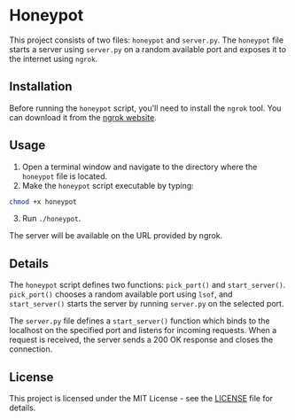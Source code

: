# Honeypot

This project consists of two files: `honeypot` and `server.py`. The `honeypot` file starts a server using `server.py` on a random available port and exposes it to the internet using `ngrok`.

## Installation

Before running the `honeypot` script, you'll need to install the `ngrok` tool. You can download it from the [ngrok website](https://ngrok.com/download).

## Usage

1. Open a terminal window and navigate to the directory where the `honeypot` file is located.
2. Make the `honeypot` script executable by typing:

```sh
chmod +x honeypot
```

3. Run `./honeypot`.

The server will be available on the URL provided by ngrok.

## Details

The `honeypot` script defines two functions: `pick_port()` and `start_server()`. `pick_port()` chooses a random available port using `lsof`, and `start_server()` starts the server by running `server.py` on the selected port.

The `server.py` file defines a `start_server()` function which binds to the localhost on the specified port and listens for incoming requests. When a request is received, the server sends a 200 OK response and closes the connection.

## License

This project is licensed under the MIT License - see the [LICENSE](LICENSE) file for details.
